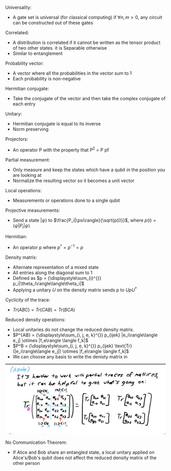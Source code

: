 Universality:   
* A gate set is universal (for classical computing) if $\forall n, m > 0$, any circuit can be constructed out of these gates

Correlated:
* A distribution is correlated if it cannot be written as the tensor product of two other states. it is Separable otherwise
* Similar to entanglement

Probability vector: 
* A vector where all the probabilities in the vector sum to 1
* Each probability is non-negative

Hermitian conjugate:
* Take the conjugate of the vector and then take the complex conjugate of each entry

Unitary:
* Hermitian conjugate is equal to its inverse
* Norm preserving

Projectors:
* An operator P with the property that $P^2$ = P pf

Partial measurement:
* Only measure and keep the states which have a qubit in the position you are looking at
* Normalize the resulting vector so it becomes a unit vector

Local operations:
* Measurements or operations done to a single qubit

Projective measurements: 
* Send a state $|\psi\rangle$ to $\frac{P_i|\psi\rangle}{\sqrt{p(i)}}$, where $p(i) = \langle\psi|P_i|\psi\rangle$

Hermitian:
* An operator p where $p^{\dagger} = p^{-1} = p$

Density matrix:
* Alternate representation of a mixed state
* All entries along the diagonal sum to 1
* Defined as $p = {\displaystyle\sum_{i}^{}} p_i|\theta_i\rangle\langle\theta_i|$
* Applying a unitary $U$ on the density matrix sends p to $UpU^{\dagger}$

Cyclicity of the trace:
* $Tr(ABC) = Tr(CAB) = Tr(BCA)$


Reduced density operations:
* Local unitaries do not change the reduced density matrix.
* $P^{AB} = {\displaystyle\sum_{i, j, e, k}^{}} p_{ijek} |e_i\rangle\langle e_j| \otimes |f_e\rangle \langle f_k|$
* $P^B = {\displaystyle\sum_{i, j, e, k}^{}} p_{ijek} \text{Tr}(|e_i\rangle\langle e_j|) \otimes |f_e\rangle \langle f_k|$
* We can choose any basis to write the denisty matrix in

![Partial trace of a matrix](midterm-study-guide.jpeg)

No Communication Theorem:
* If Alice and Bob share an entangled state, a local unitary applied on Alice's/Bob's qubit does not affect the reduced density matrix of the other person